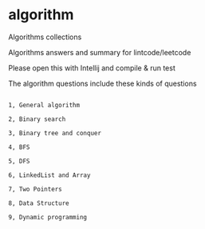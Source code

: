 # algorithm
Algorithms collections

Algorithms answers and summary for lintcode/leetcode

Please open this with Intellij and compile & run test

The algorithm questions include these kinds of questions

```

1, General algorithm

2, Binary search

3, Binary tree and conquer

4, BFS

5, DFS

6, LinkedList and Array

7, Two Pointers

8, Data Structure

9, Dynamic programming

```
